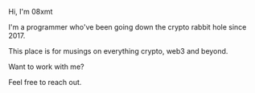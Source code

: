 Hi, I'm 08xmt

I'm a programmer who've been going down the crypto rabbit hole since 2017.

This place is for musings on everything crypto, web3 and beyond.

Want to work with me?

Feel free to reach out.
